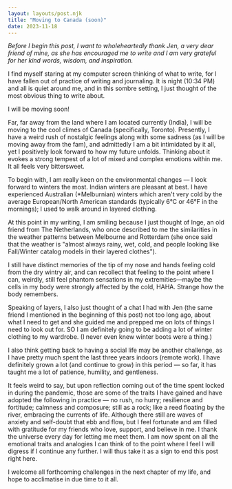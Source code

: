 ```yaml
---
layout: layouts/post.njk
title: "Moving to Canada (soon)"
date: 2023-11-18
---
```

_Before I begin this post, I want to wholeheartedly thank Jen, a very dear friend of mine, as she has encouraged me to write and I am very grateful for her kind words, wisdom, and inspiration._

I find myself staring at my computer screen thinking of what to write, for I have fallen out of practice of writing and journaling. It is night (10:34 PM) and all is quiet around me, and in this sombre setting, I just thought of the most obvious thing to write about.

I will be moving soon!

Far, far away from the land where I am located currently (India), I will be moving to the cool climes of Canada (specifically, Toronto). Presently, I have a weird rush of nostalgic feelings along with some sadness (as I will be moving away from the fam), and admittedly I am a bit intimidated by it all, yet I positively look forward to how my future unfolds. Thinking about it evokes a strong tempest of a lot of mixed and complex emotions within me. It all feels very bittersweet.

To begin with, I am really keen on the environmental changes — I look forward to winters the most. Indian winters are pleasant at best. I have experienced Australian (*Melburnian) winters which aren't very cold by the average European/North American standards (typically 6°C or 46°F in the mornings); I used to walk around in layered clothing. 

At this point in my writing, I am smiling because I just thought of Inge, an old friend from The Netherlands, who once described to me the similarities in the weather patterns between Melbourne and Rotterdam (she once said that the weather is "almost always rainy, wet, cold, and people looking like Fall/Winter catalog models in their layered clothes"). 

I still have distinct memories of the tip of my nose and hands feeling cold from the dry wintry air, and can recollect that feeling to the point where I can, weirdly, still feel phantom sensations in my extremities—maybe the cells in my body were strongly affected by the cold, HAHA. Strange how the body remembers.

Speaking of layers, I also just thought of a chat I had with Jen (the same friend I mentioned in the beginning of this post) not too long ago, about what I need to get and she guided me and prepped me on lots of things I need to look out for. SO I am definitely going to be adding a lot of winter clothing to my wardrobe. (I never even knew winter boots were a thing.)

I also think getting back to having a social life may be another challenge, as I have pretty much spent the last three years indoors (remote work). I have definitely grown a lot (and continue to grow) in this period — so far, it has taught me a lot of patience, humility, and gentleness.  

It feels weird to say, but upon reflection coming out of the time spent locked in during the pandemic, those are some of the traits I have gained and have adopted the following in practice — no rush, no hurry; resilience and fortitude; calmness and composure; still as a rock; like a reed floating by the river, embracing the currents of life. Although there still are waves of anxiety and self-doubt that ebb and flow, but I feel fortunate and am filled with gratitude for my friends who love, support, and believe in me. I thank the universe every day for letting me meet them. I am now spent on all the emotional traits and analogies I can think of to the point where I feel I will digress if I continue any further. I will thus take it as a sign to end this post right here.

I welcome all forthcoming challenges in the next chapter of my life, and hope to acclimatise in due time to it all. 
